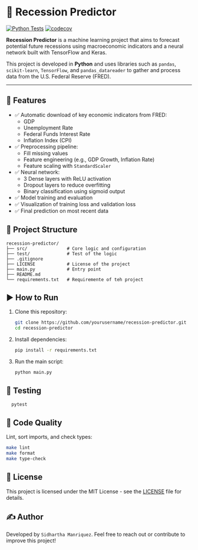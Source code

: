# 🚀 Recession Predictor
[![Python Tests](https://github.com/SidharthaManriquez44/csv_to_mysql/actions/workflows/python-app.yml/badge.svg)](https://github.com/SidharthaManriquez44/csv_to_mysql/actions/workflows/python-app.yml)
[![codecov](https://codecov.io/github/SidharthaManriquez44/recession-predictor/graph/badge.svg?token=C8TA3LLQ7L)](https://codecov.io/github/SidharthaManriquez44/recession-predictor)


**Recession Predictor** is a machine learning project that aims to forecast potential future recessions using macroeconomic indicators and a neural network built with TensorFlow and Keras.

This project is developed in **Python** and uses libraries such as `pandas`, `scikit-learn`, `TensorFlow`, and `pandas_datareader` to gather and process data from the U.S. Federal Reserve (FRED).

---

## 📌 Features

- ✅ Automatic download of key economic indicators from FRED:
  - GDP
  - Unemployment Rate
  - Federal Funds Interest Rate
  - Inflation Index (CPI)
- ✅ Preprocessing pipeline:
  - Fill missing values
  - Feature engineering (e.g., GDP Growth, Inflation Rate)
  - Feature scaling with `StandardScaler`
- ✅ Neural network:
  - 3 Dense layers with ReLU activation
  - Dropout layers to reduce overfitting
  - Binary classification using sigmoid output
- ✅ Model training and evaluation
- ✅ Visualization of training loss and validation loss
- ✅ Final prediction on most recent data

## 🧱 Project Structure

```plaintext
recession-predictor/
├── src/               # Core logic and configuration
├── test/              # Test of the logic
├── .gitignore                   
├── LICENSE            # License of the project
├── main.py            # Entry point
├── README.md
└── requirements.txt   # Requiremente of teh project
```

## ▶️ How to Run

1. Clone this repository:
   ```bash
   git clone https://github.com/yourusername/recession-predictor.git
   cd recession-predictor
    ```
2. Install dependencies:
    ```bash
    pip install -r requirements.txt
    ```
3. Run the main script:
    ```bash
   python main.py
   ```
   
## 🧪 Testing
```bash
  pytest
```

## 🧹 Code Quality

   Lint, sort imports, and check types:
```bash
make lint
make format
make type-check
```

## 📄 License

This project is licensed under the MIT License - see the [LICENSE](LICENSE) file for details.


## ✍️ Author
Developed by `Sidhartha Manriquez`.
Feel free to reach out or contribute to improve this project!
